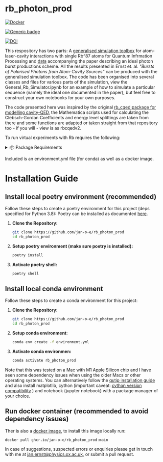 # rb_photon_prod
[![Docker](https://github.com/jan-o-e/rb_photon_prod/actions/workflows/docker-publish.yml/badge.svg)](https://github.com/jan-o-e/rb_photon_prod/actions/workflows/docker-publish.yml)

[![Generic badge](https://img.shields.io/badge/arXiv-2305.04899-<COLOR>.svg)](https://arxiv.org/abs/2305.04899)

[![DOI](https://zenodo.org/badge/679003178.svg)](https://zenodo.org/badge/latestdoi/679003178)

This respository has two parts: A [generalised simulation toolbox](./Source_Code) for atom-laser-cavity interactions with single Rb^87 atoms for Quantum Infrmation Processing and [data](./Plots) accompanying the paper describing an ideal photon burst productions scheme. All the results presented in Ernst et. al. *"Bursts of Polarised Photons from Atom-Cavity Sources"* can be produced with the generalised simulation toolbox. The code has been organised into several classes and files for various parts of the simulation, view the General_Rb_Simulator.ipynb for an example of how to simulate a particular sequence (namely the ideal one documented in the paper), but feel free to construct your own notebooks for your own purposes.

The code presented here was inspired by the original [rb_cqed package for modelling cavity-QED](https://github.com/tomdbar/rb-cqed), the Mathematica scripts used for calculating the Clebsch-Gordan Coefficients and energy level splittings are taken from there and some functions are adapted or taken straight from that repository too - if you will - view is as rbcqedv2.

To run virtual experiments with Rb requires the following:
<details>
<summary>📦 Package Requirements</summary>
   
- qutip==4.7.0
- python==3.6+
- numpy==1.16+
- scipy==1.0+
- matplotlib==1.2.1++
- cython==0.29.20, <30.0.0
- C++ compiler (for mac install the xcode command line tools: xcode-select --install)
- ipython==8+
</details>

Included is an environment.yml file (for conda) as well as a docker image.

# Installation Guide

## Install local poetry environment (recommended)

Follow these steps to create a poetry environment for this project (deps specified for Python 3.8):
Poetry can be installed as documented [here](https://python-poetry.org/docs/).

1. **Clone the Repository:**
   ```bash
   git clone https://github.com/jan-o-e/rb_photon_prod
   cd rb_photon_prod
2. **Setup poetry environment (make sure poetry is installed):**
   ```bash
   poetry install
3. **Activate poetry shell:**
   ```bash
   poetry shell

## Install local conda environment

Follow these steps to create a conda environment for this project:

1. **Clone the Repository:**
   ```bash
   git clone https://github.com/jan-o-e/rb_photon_prod
   cd rb_photon_prod
2. **Setup conda environment:**
   ```bash
   conda env create -f environment.yml
3. **Activate conda environmen:**
   ```bash
   conda activate rb_photon_prod

Note that this was tested on a Mac with M1 Apple Silicon chip and I have seen some dependency issues when using the older Macs or other operating systems. You can alternatively follow the [qutip installation guide](https://qutip.org/docs/latest/installation.html) and also install matplotlib, cython (important caveat: [cython version compatibility](https://github.com/qutip/qutip/issues/2198) ) and notebook (jupyter notebook) with a package manager of your choice.

## Run docker container (recommended to avoid dependency issues)

Ther is also a [docker image](https://github.com/jan-o-e/rb_photon_prod/pkgs/container/rb_photon_prod), to install this image locally run:
```bash
docker pull ghcr.io/jan-o-e/rb_photon_prod:main
```

In case of suggestions, suspected errors or enquiries please get in touch with me at jan.ernst@physics.ox.ac.uk, or submit a pull request.
